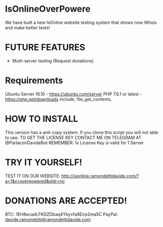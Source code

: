 # IsOnlineOverPowere
We have built a new IsOnline website testing system that shows now Whois and make better tests! 

# FUTURE FEATURES
- Multi-server testing (Request donations)

# Requirements
Ubuntu Server 16.10 - https://ubuntu.com/server
PHP 7.6.1 or latest - https://php.net/downloads
include, file_get_contents, 

# HOW TO INSTALL
This version has a anti-copy system. If you clone this script you will not able to use.
TO GET THE LICENSE KEY CONTACT ME ON TELEGRAM AT @ParlaconDavideBot
REMEMBER: 1x License Key is valid for 1 Server

# TRY IT YOURSELF! 
TEST IT ON OUR WEBSITE: http://isonline.ramondettidavide.com/?a=1&v=overpowered&oldr=no

# DONATIONS ARE ACCEPTED!
BTC: 1EH8ecadLFKDZDbaq4Ybyvfa9Eirp2ma5C
PayPal: davide.ramondetti@ramondettidavide.com
